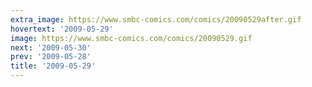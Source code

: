 ```yaml
---
extra_image: https://www.smbc-comics.com/comics/20090529after.gif
hovertext: '2009-05-29'
image: https://www.smbc-comics.com/comics/20090529.gif
next: '2009-05-30'
prev: '2009-05-28'
title: '2009-05-29'
---
```

